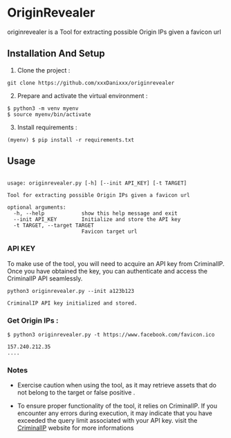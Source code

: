 # OriginRevealer

originrevealer is a Tool for extracting possible Origin IPs given a favicon url

## Installation And Setup

1. Clone the project :
```
git clone https://github.com/xxxDanixxx/originrevealer
```

2. Prepare and activate the virtual environment :
```
$ python3 -m venv myenv
$ source myenv/bin/activate
```

3. Install requirements :
```
(myenv) $ pip install -r requirements.txt
```

## Usage

```

usage: originrevealer.py [-h] [--init API_KEY] [-t TARGET]

Tool for extracting possible Origin IPs given a favicon url

optional arguments:
  -h, --help            show this help message and exit
  --init API_KEY        Initialize and store the API key
  -t TARGET, --target TARGET
                        Favicon target url
```

### API KEY
To make use of the tool, you will need to acquire an API key from CriminalIP. Once you have obtained the key, you can authenticate and access the CriminalIP API seamlessly.

```
python3 originrevealer.py --init a123b123

CriminalIP API key initialized and stored.
```
### Get Origin IPs :
```
$ python3 originrevealer.py -t https://www.facebook.com/favicon.ico

157.240.212.35
....
```



### Notes

- Exercise caution when using the tool, as it may retrieve assets that do not belong to the target or false positive .

- To ensure proper functionality of the tool, it relies on CriminalIP. If you encounter any errors during execution, it may indicate that you have exceeded the query limit associated with your API key. visit the [CriminalIP](https://www.criminalip.io/en/pricing) website for more informations
